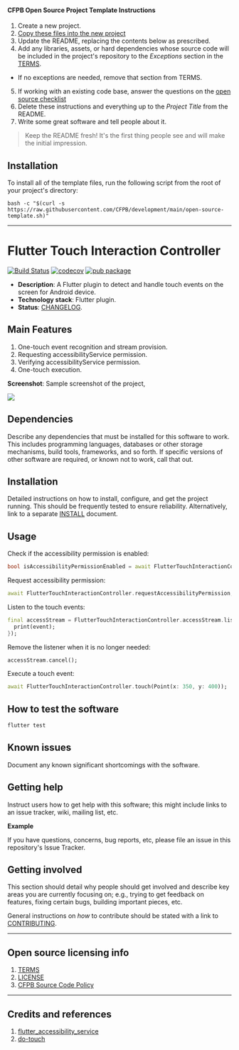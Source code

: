 #### CFPB Open Source Project Template Instructions

1. Create a new project.
2. [Copy these files into the new project](#installation)
3. Update the README, replacing the contents below as prescribed.
4. Add any libraries, assets, or hard dependencies whose source code will be included
   in the project's repository to the _Exceptions_ section in the [TERMS](TERMS.md).
  - If no exceptions are needed, remove that section from TERMS.
5. If working with an existing code base, answer the questions on the [open source checklist](opensource-checklist.md)
6. Delete these instructions and everything up to the _Project Title_ from the README.
7. Write some great software and tell people about it.

> Keep the README fresh! It's the first thing people see and will make the initial impression.

## Installation

To install all of the template files, run the following script from the root of your project's directory:

```
bash -c "$(curl -s https://raw.githubusercontent.com/CFPB/development/main/open-source-template.sh)"
```

----

# Flutter Touch Interaction Controller
    
[![Build Status](https://travis-ci.com/cfpb/flutter_touch_interaction_controller.svg?branch=main)](https://travis-ci.com/cfpb/flutter_touch_interaction_controller)
[![codecov](https://codecov.io/gh/cfpb/flutter_touch_interaction_controller/branch/main/graph/badge.svg)](https://codecov.io/gh/cfpb/flutter_touch_interaction_controller)
[![pub package](https://img.shields.io/pub/v/flutter_touch_interaction_controller.svg)](https://pub.dev/packages/flutter_touch_interaction_controller)

  - **Description**:  A Flutter plugin to detect and handle touch events on the screen for Android device.
  - **Technology stack**: Flutter plugin.
  - **Status**:  [CHANGELOG](CHANGELOG.md).

## Main Features
  1. One-touch event recognition and stream provision.
  2. Requesting accessibilityService permission.
  3. Verifying accessibilityService permission.
  4. One-touch execution.

**Screenshot**: Sample screenshot of the project,

![](https://raw.githubusercontent.com/cfpb/open-source-project-template/main/screenshot.png)


## Dependencies

Describe any dependencies that must be installed for this software to work.
This includes programming languages, databases or other storage mechanisms, build tools, frameworks, and so forth.
If specific versions of other software are required, or known not to work, call that out.

## Installation

Detailed instructions on how to install, configure, and get the project running.
This should be frequently tested to ensure reliability. Alternatively, link to
a separate [INSTALL](INSTALL.md) document.

## Usage

Check if the accessibility permission is enabled:

```dart
bool isAccessibilityPermissionEnabled = await FlutterTouchInteractionController.isAccessibilityPermissionEnabled;
```

Request accessibility permission:

```dart
await FlutterTouchInteractionController.requestAccessibilityPermission;
```

Listen to the touch events:

```dart
final accessStream = FlutterTouchInteractionController.accessStream.listen((event) {
  print(event);
});
```

Remove the listener when it is no longer needed:

```dart
accessStream.cancel();
```

Execute a touch event:

```dart
await FlutterTouchInteractionController.touch(Point(x: 350, y: 400));
```

## How to test the software

```dart
flutter test
```

## Known issues

Document any known significant shortcomings with the software.

## Getting help

Instruct users how to get help with this software; this might include links to an issue tracker, wiki, mailing list, etc.

**Example**

If you have questions, concerns, bug reports, etc, please file an issue in this repository's Issue Tracker.

## Getting involved

This section should detail why people should get involved and describe key areas you are
currently focusing on; e.g., trying to get feedback on features, fixing certain bugs, building
important pieces, etc.

General instructions on _how_ to contribute should be stated with a link to [CONTRIBUTING](CONTRIBUTING.md).


----

## Open source licensing info
1. [TERMS](TERMS.md)
2. [LICENSE](LICENSE)
3. [CFPB Source Code Policy](https://github.com/cfpb/source-code-policy/)


----

## Credits and references

1. [flutter_accessibility_service](https://github.com/X-SLAYER/flutter_accessibility_service)
2. [do-touch](https://github.com/princesanjivy/do-touch)
